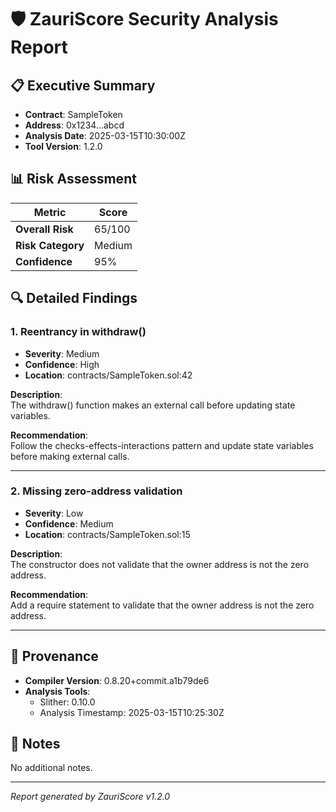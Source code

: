 # 🛡️ ZauriScore Security Analysis Report

## 📋 Executive Summary
- **Contract**: SampleToken
- **Address**: 0x1234...abcd
- **Analysis Date**: 2025-03-15T10:30:00Z
- **Tool Version**: 1.2.0

## 📊 Risk Assessment
| Metric | Score |
|--------|-------|
| **Overall Risk** | 65/100 |
| **Risk Category** | Medium |
| **Confidence** | 95% |



## 🔍 Detailed Findings

### 1. Reentrancy in withdraw()
- **Severity**: Medium
- **Confidence**: High
- **Location**: contracts/SampleToken.sol:42

**Description**:  
The withdraw() function makes an external call before updating state variables.

**Recommendation**:  
Follow the checks-effects-interactions pattern and update state variables before making external calls.

---

### 2. Missing zero-address validation
- **Severity**: Low
- **Confidence**: Medium
- **Location**: contracts/SampleToken.sol:15

**Description**:  
The constructor does not validate that the owner address is not the zero address.

**Recommendation**:  
Add a require statement to validate that the owner address is not the zero address.

---


## 🔄 Provenance
- **Compiler Version**: 0.8.20+commit.a1b79de6
- **Analysis Tools**:
  - Slither: 0.10.0
  - Analysis Timestamp: 2025-03-15T10:25:30Z

## 📝 Notes
No additional notes.

---
*Report generated by ZauriScore v1.2.0*